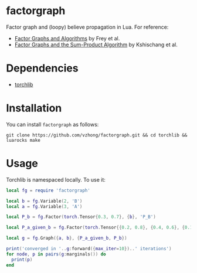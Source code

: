 factorgraph
====================

Factor graph and (loopy) believe propagation in Lua. For reference:

- [Factor Graphs and Algorithms](http://www.psi.toronto.edu/~psi/pubs2/1999%20and%20before/134.pdf) by Frey et al.
- [Factor Graphs and the Sum-Product Algorithm](http://vision.unipv.it/IA2/Factor%20graphs%20and%20the%20sum-product%20algorithm.pdf) by Kshischang et al.

# Dependencies

- [torchlib](https://github.com/vzhong/torchlib)

# Installation

You can install `factorgraph` as follows:

`git clone https://github.com/vzhong/factorgraph.git && cd torchlib && luarocks make`

# Usage

Torchlib is namespaced locally. To use it:

```lua
local fg = require 'factorgraph'

local b = fg.Variable(2, 'B')
local a = fg.Variable(3, 'A')

local P_b = fg.Factor(torch.Tensor{0.3, 0.7}, {b}, 'P_B')

local P_a_given_b = fg.Factor(torch.Tensor{{0.2, 0.8}, {0.4, 0.6}, {0.1, 0.9}}, {a, b}, 'P_A_given_B')

local g = fg.Graph({a, b}, {P_a_given_b, P_b})

print('converged in '..g:forward({max_iter=10})..' iterations')
for node, p in pairs(g:marginals()) do
  print(p)
end
```

